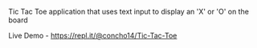 Tic Tac Toe application that uses text input to display an 'X' or 'O' on the board

Live Demo - https://repl.it/@concho14/Tic-Tac-Toe
